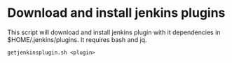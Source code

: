 # Download and install jenkins plugins

This script will download and install jenkins plugin with it dependencies in $HOME/.jenkins/plugins.
It requires bash and jq.

```getjenkinsplugin.sh <plugin>```
